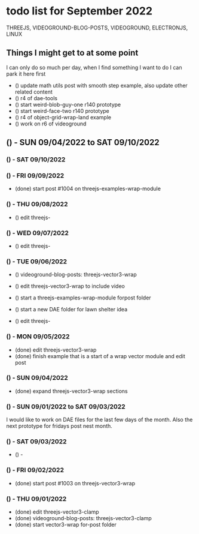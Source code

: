 # todo list for September 2022

THREEJS, VIDEOGROUND-BLOG-POSTS, VIDEOGROUND, ELECTRONJS, LINUX

## Things I might get to at some point

I can only do so much per day, when I find something I want to do I can park it here first

* () update math utils post with smooth step example, also update other related content
* () r4 of dae-tools
* () start weird-blob-guy-one r140 prototype
* () start weird-face-two r140 prototype
* () r4 of object-grid-wrap-land example
* () work on r6 of videoground

## () - SUN 09/04/2022 to  SAT 09/10/2022

### () - SAT 09/10/2022

### () - FRI 09/09/2022
* (done) start post #1004 on threejs-examples-wrap-module

### () - THU 09/08/2022
* () edit threejs-

### () - WED 09/07/2022
* () edit threejs-

### () - TUE 09/06/2022
* () videoground-blog-posts: threejs-vector3-wrap
* () edit threejs-vector3-wrap to include video

* () start a threejs-examples-wrap-module forpost folder
* () start a new DAE folder for lawn shelter idea

* () edit threejs-

### () - MON 09/05/2022
* (done) edit threejs-vector3-wrap
* (done) finish example that is a start of a wrap vector module and edit post

### () - SUN 09/04/2022
* (done) expand threejs-vector3-wrap sections





### () - SUN 09/01/2022 to  SAT 09/03/2022

I would like to work on DAE files for the last few days of the month. Also the next prototype for fridays post nest month.

### () - SAT 09/03/2022
* () -

### () - FRI 09/02/2022
* (done) start post #1003 on threejs-vector3-wrap

### () - THU 09/01/2022
* (done) edit threejs-vector3-clamp
* (done) videoground-blog-posts: threejs-vector3-clamp
* (done) start vector3-wrap for-post folder
